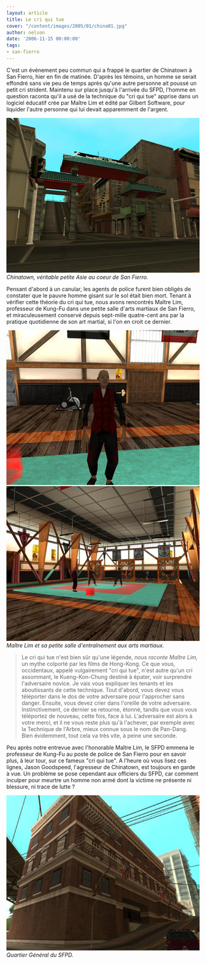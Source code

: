 ```yaml
---
layout: article
title: Le cri qui tue
cover: "/content/images/2005/01/china01.jpg"
author: nelson
date: '2006-11-15 00:00:00'
tags:
- san-fierro
---
```


C'est un événement peu commun qui a frappé le quartier de Chinatown à San Fierro, hier en fin de matinée. D'après les témoins, un homme se serait effondré sans vie peu de temps après qu'une autre personne ait poussé un petit cri strident. Maintenu sur place jusqu'à l'arrivée du SFPD, l'homme en question raconta qu'il a usé de la technique du "cri qui tue" apprise dans un logiciel éducatif crée par Maître Lim et édité par Gilbert Software, pour liquider l'autre personne qui lui devait apparemment de l'argent.

![Chinatown, véritable petite Asie au coeur de San Fierro.](/content/images/2005/01/china01.jpg)
_Chinatown, véritable petite Asie au coeur de San Fierro._

Pensant d'abord à un canular, les agents de police furent bien obligés de constater que le pauvre homme gisant sur le sol était bien mort. Tenant à vérifier cette théorie du cri qui tue, nous avons rencontrés Maître Lim, professeur de Kung-Fu dans une petite salle d'arts martiaux de San Fierro, et miraculeusement conservé depuis sept-mille quatre-cent&nbsp;ans par la pratique quotidienne de son art martial, si l'on en croit ce dernier.

![](/content/images/2005/01/maitrelim.jpg)
![Maître Lim et sa petite salle d'entraînement aux arts martiaux.](/content/images/2005/01/cobra.jpg)
_Maître Lim et sa petite salle d'entraînement aux arts martiaux._

> Le cri qui tue n'est bien sûr qu'une légende, _nous raconte Maître Lim,_ un mythe colporté par les films de Hong-Kong. Ce que vous, occidentaux, appelé vulgairement "cri qui tue", n'est autre qu'un cri assommant, le Kueng-Kon-Chung destiné à épater, voir surprendre l'adversaire novice. Je vais vous expliquer les tenants et les aboutissants de cette technique. Tout d'abord, vous devez vous téléporter dans le dos de votre adversaire pour l'approcher sans danger. Ensuite, vous devez crier dans l'oreille de votre adversaire. Instinctivement, ce dernier se retourne, étonné, tandis que vous vous téléportez de nouveau, cette fois, face à lui. L'adversaire est alors à votre merci, et il ne vous reste plus qu'à l'achever, par exemple avec la Technique de l'Arbre, mieux connue sous le nom de Pan-Dang. Bien évidemment, tout cela va très vite, à peine une seconde.

Peu après notre entrevue avec l'honorable Maître Lim, le SFPD emmena le professeur de Kung-Fu au poste de police de San Fierro pour en savoir plus, à leur tour, sur ce fameux "cri qui tue". A l'heure où vous lisez ces lignes, Jason Goodspeed, l'agresseur de Chinatown, est toujours en garde à vue. Un problème se pose cependant aux officiers du SFPD, car comment inculper pour meurtre un homme non armé dont la victime ne présente ni blessure, ni trace de lutte ?

![Quartier Général du SFPD.](/content/images/2005/01/sfpd.jpg)
_Quartier Général du SFPD._

<!--kg-card-end: markdown-->
